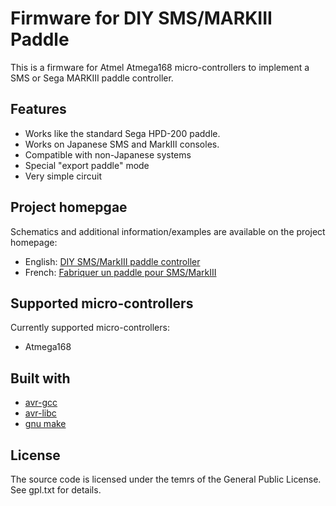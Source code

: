 # Firmware for DIY SMS/MARKIII Paddle

This is a firmware for Atmel Atmega168 micro-controllers to implement a SMS or Sega MARKIII paddle controller.

## Features

* Works like the standard Sega HPD-200 paddle.
* Works on Japanese SMS and MarkIII consoles.
* Compatible with non-Japanese systems
* Special "export paddle" mode
* Very simple circuit

## Project homepgae

Schematics and additional information/examples are available on the project homepage:

* English: [DIY SMS/MarkIII paddle controller](http://www.raphnet.net/electronique/sms_paddle/index_en.php)
* French: [Fabriquer un paddle pour SMS/MarkIII](http://www.raphnet.net/electronique/sms_paddle/index.php)

## Supported micro-controllers

Currently supported micro-controllers:

* Atmega168

## Built with

* [avr-gcc](https://gcc.gnu.org/wiki/avr-gcc)
* [avr-libc](http://www.nongnu.org/avr-libc/)
* [gnu make](https://www.gnu.org/software/make/manual/make.html)

## License

The source code is licensed under the temrs of the General Public License. See gpl.txt for details.
